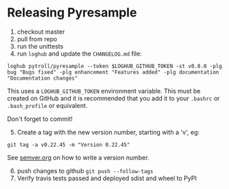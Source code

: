 # Releasing Pyresample

1. checkout master
2. pull from repo
3. run the unittests
4. run `loghub` and update the `CHANGELOG.md` file:

```
loghub pytroll/pyresample --token $LOGHUB_GITHUB_TOKEN -st v0.8.0 -plg bug "Bugs fixed" -plg enhancement "Features added" -plg documentation "Documentation changes"
```

This uses a `LOGHUB_GITHUB_TOKEN` environment variable. This must be created
on GitHub and it is recommended that you add it to your `.bashrc` or
`.bash_profile` or equivalent.

Don't forget to commit!

5. Create a tag with the new version number, starting with a 'v', eg:

```
git tag -a v0.22.45 -m "Version 0.22.45"
```

See [semver.org](http://semver.org/) on how to write a version number.



6. push changes to github `git push --follow-tags`
7. Verify travis tests passed and deployed sdist and wheel to PyPI

